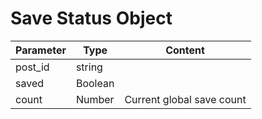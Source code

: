 # Save Status Object
| Parameter | Type | Content |
| --- | --- | --- |
| post_id | string |  |
| saved | Boolean |  |
| count | Number | Current global save count |